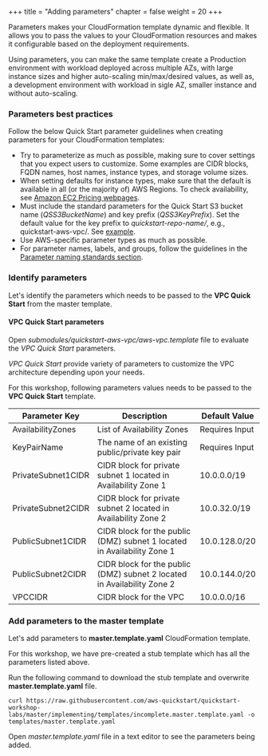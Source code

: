 +++
title = "Adding parameters"
chapter = false
weight = 20
+++

Parameters makes your CloudFormation template dynamic and flexible. It allows you to pass the values to your CloudFormation resources and makes it configurable based on the deployment requirements.

Using parameters, you can make the same template create a Production environment with workload deployed across multiple AZs, with large instance sizes and higher auto-scaling min/max/desired values, as well as, a development environment with workload in sigle AZ, smaller instance and without auto-scaling.

### Parameters best practices

Follow the below Quick Start parameter guidelines when creating parameters for your CloudFormation templates:

- Try to parameterize as much as possible, making sure to cover settings that you expect users to customize. Some examples are CIDR blocks, FQDN names, host names, instance types, and storage volume sizes.
- When setting defaults for instance types, make sure that the default is available in all (or the majority of) AWS Regions. To check availability, see [Amazon EC2 Pricing webpages](https://aws.amazon.com/ec2/pricing/on-demand/).
- Must include the standard parameters for the Quick Start S3 bucket name (*QSS3BucketName*) and key prefix (*QSS3KeyPrefix*). Set the default value for the key prefix to *quickstart-repo-name/*, e.g., quickstart-aws-vpc/. See [example](https://aws-quickstart.github.io/design-parms.html#qsconfig).
- Use AWS-specific parameter types as much as possible.
- For parameter names, labels, and groups, follow the guidelines in the [Parameter naming standards section](https://aws-quickstart.github.io/naming-parms.html).

### Identify parameters

Let's identify the parameters which needs to be passed to the **VPC Quick Start** from the master template. 


#### VPC Quick Start parameters

Open *submodules/quickstart-aws-vpc/aws-vpc.template* file to evaluate the *VPC Quick Start* parameters.

*VPC Quick Start* provide variety of parameters to customize the VPC architecture depending upon your needs. 

For this workshop, following parameters values needs to be passed to the **VPC Quick Start** template.

| Parameter Key | Description | Default Value|
| ------------- | ----------- | ------------ |
|AvailabilityZones| List of Availability Zones | Requires Input|
|KeyPairName| The name of an existing public/private key pair| Requires Input |
|PrivateSubnet1CIDR| CIDR block for private subnet 1 located in Availability Zone 1 |10.0.0.0/19|
|PrivateSubnet2CIDR| CIDR block for private subnet 2 located in Availability Zone 2 |10.0.32.0/19|
|PublicSubnet1CIDR| CIDR block for the public (DMZ) subnet 1 located in Availability Zone 1 |10.0.128.0/20|
|PublicSubnet2CIDR| CIDR block for the public (DMZ) subnet 2 located in Availability Zone 2|10.0.144.0/20|
|VPCCIDR| CIDR block for the VPC|10.0.0.0/16|

### Add parameters to the master template

Let's add parameters to **master.template.yaml** CloudFormation template.

For this workshop, we have pre-created a stub template which has all the parameters listed above.

Run the following command to download the stub template and overwrite **master.template.yaml** file.

```
curl https://raw.githubusercontent.com/aws-quickstart/quickstart-workshop-labs/master/implementing/templates/incomplete.master.template.yaml -o templates/master.template.yaml
```

Open *master.template.yaml* file in a text editor to see the parameters being added.